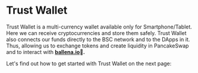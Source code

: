 # Trust Wallet

Trust Wallet is a multi-currency wallet available only for Smartphone/Tablet. Here we can receive cryptocurrencies and store them safely. Trust Wallet also connects our funds directly to the BSC network and to the DApps in it. Thus, allowing us to exchange tokens and create liquidity in PancakeSwap and to interact with [ **ballena.io**](https://ballena.io/)**🐋.**

Let's find out how to get started with Trust Wallet on the next page:  


